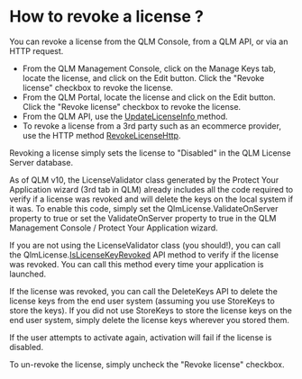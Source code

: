 # How to revoke a license ?

You can revoke a license from the QLM Console, from a QLM API, or via an HTTP request.

* From the QLM Management Console, click on the Manage Keys tab, locate the license, and click on the Edit button. Click the "Revoke license" checkbox to revoke the license.
* From the QLM Portal, locate the license and click on the Edit button. Click the "Revoke license" checkbox to revoke the license.
* From the QLM API, use the [UpdateLicenseInfo ](../api-reference/qlmlicense/management-methods/updatelicenseinfo.md)method.
* To revoke a license from a 3rd party such as an ecommerce provider, use the HTTP method [RevokeLicenseHttp](../api-reference/http-methods/revokelicensehttp.md).

Revoking a license simply sets the license to "Disabled" in the QLM License Server database.

As of QLM v10, the LicenseValidator class generated by the Protect Your Application wizard (3rd tab in QLM) already includes all the code required to verify if a license was revoked and will delete the keys on the local system if it was. To enable this code, simply set the QlmLicense.ValidateOnServer property to true or set the ValidateOnServer property to true in the QLM Management Console / Protect Your Application wizard.

If you are not using the LicenseValidator class (you should!), you can call the QlmLicense.[IsLicenseKeyRevoked](../api-reference/qlmlicense/application-methods/islicensekeyrevoked.md) API method to verify if the license was revoked. You can call this method every time your application is launched.

If the license was revoked, you can call the DeleteKeys API to delete the license keys from the end user system (assuming you use StoreKeys to store the keys). If you did not use StoreKeys to store the license keys on the end user system, simply delete the license keys wherever you stored them.

If the user attempts to activate again, activation will fail if the license is disabled.

To un-revoke the license, simply uncheck the "Revoke license" checkbox.
